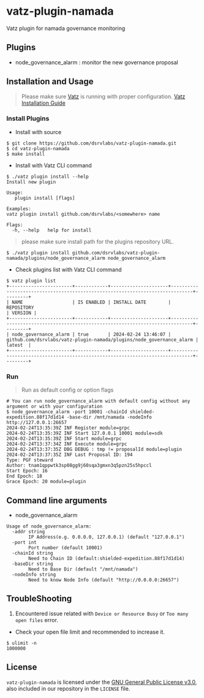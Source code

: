 # vatz-plugin-namada
Vatz plugin for namada governance monitoring

## Plugins
- node_governance_alarm : monitor the new governance proposal

## Installation and Usage
> Please make sure [Vatz](https://github.com/dsrvlabs/vatz) is running with proper configuration. [Vatz Installation Guide](https://github.com/dsrvlabs/vatz/blob/main/docs/installation.md)

### Install Plugins
- Install with source
```
$ git clone https://github.com/dsrvlabs/vatz-plugin-namada.git
$ cd vatz-plugin-namada
$ make install
```
- Install with Vatz CLI command
```
$ ./vatz plugin install --help
Install new plugin

Usage:
   plugin install [flags]

Examples:
vatz plugin install github.com/dsrvlabs/<somewhere> name

Flags:
  -h, --help   help for install
```
> please make sure install path for the plugins repository URL.

```
$ ./vatz plugin install github.com/dsrvlabs/vatz-plugin-namada/plugins/node_governance_alarm node_governance_alarm
```
- Check plugins list with Vatz CLI command
```
$ vatz plugin list
+-----------------------+------------+---------------------+------------------------------------------------------------------------------+---------+
| NAME                  | IS ENABLED | INSTALL DATE        | REPOSITORY                                                                   | VERSION |
+-----------------------+------------+---------------------+------------------------------------------------------------------------------+---------+
| node_governance_alarm | true       | 2024-02-24 13:46:07 | github.com/dsrvlabs/vatz-plugin-namada/plugins/node_governance_alarm | latest  |
+-----------------------+------------+---------------------+------------------------------------------------------------------------------+---------+
```

### Run
> Run as default config or option flags
```
# You can run node_governance_alarm with default config without any argument or with your configuration
$ node_governance_alarm -port 10001 -chainId shielded-expedition.88f17d1d14 -base-dir /mnt/namada -nodeInfo http://127.0.0.1:26657
2024-02-24T13:35:39Z INF Register module=grpc
2024-02-24T13:35:39Z INF Start 127.0.0.1 10001 module=sdk
2024-02-24T13:35:39Z INF Start module=grpc
2024-02-24T13:37:34Z INF Execute module=grpc
2024-02-24T13:37:35Z DBG DEBUG : tmp != proposalId module=plugin
2024-02-24T13:37:35Z INF Last Proposal ID: 194
Type: PGF steward
Author: tnam1qppwtk3sp08gg9j60sqa3gmxn3q5pzn25s5hpccl
Start Epoch: 16
End Epoch: 18
Grace Epoch: 20 module=plugin
```
## Command line arguments

- node_governance_alarm
```
Usage of node_governance_alarm:
  -addr string
    	IP Address(e.g. 0.0.0.0, 127.0.0.1) (default "127.0.0.1")
  -port int
    	Port number (default 10001)
  -chainId string
    	Need to Chain ID (default:shielded-expedition.88f17d1d14)
  -baseDir string
    	Need to Base Dir (default "/mnt/namada")
  -nodeInfo string
    	Need to know Node Info (default "http://0.0.0.0:26657")  	
```

## TroubleShooting
1. Encountered issue related with `Device or Resource Busy` or `Too many open files` error.
 - Check your open file limit and recommended to increase it.
 ```
 $ ulimit -n
 1000000
 ```

## License

`vatz-plugin-namada` is licensed under the [GNU General Public License v3.0](https://www.gnu.org/licenses/gpl-3.0.en.html), also included in our repository in the `LICENSE` file.
